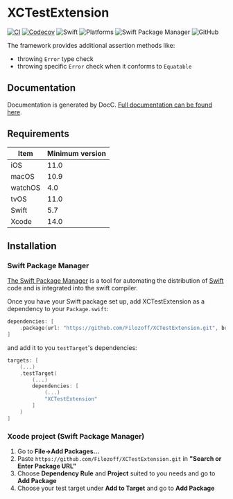 # XCTestExtension

[![CI](https://github.com/Filozoff/XCTestExtension/actions/workflows/ci.yml/badge.svg?branch=master)](https://github.com/Filozoff/XCTestExtension/actions/workflows/ci.yml)
[![Codecov](https://codecov.io/gh/Filozoff/XCTestExtension/branch/master/graph/badge.svg)](https://codecov.io/gh/Filozoff/XCTestExtension)
![Swift](https://img.shields.io/badge/Swift-5.7-orange)
![Platforms](https://img.shields.io/badge/Platforms-iOS%20%7C%20macOS%20%7C%20watchOS%20%7C%20tvOS-red)
![Swift Package Manager](https://img.shields.io/badge/Swift%20Package%20Manager-compatible-green)
![GitHub](https://img.shields.io/github/license/Filozoff/XCTestExtension)

The framework provides additional assertion methods like: 
- throwing `Error` type check
- throwing specific `Error` check when it conforms to `Equatable`

## Documentation

Documentation is generated by DocC. [Full documentation can be found here](https://filozoff.github.io/XCTestExtension/).

## Requirements

| Item | Minimum version |
| --- | --- |
| iOS | 11.0 |
| macOS | 10.9 |
| watchOS | 4.0 |
| tvOS | 11.0 |
| Swift | 5.7 |
| Xcode | 14.0 |

## Installation

### Swift Package Manager

[The Swift Package Manager](https://www.swift.org/package-manager/) is a tool for automating the distribution of [Swift](https://www.swift.org) code and is integrated into the swift compiler.

Once you have your Swift package set up, add XCTestExtension as a dependency to your `Package.swift`:

```swift
dependencies: [
    .package(url: "https://github.com/Filozoff/XCTestExtension.git", branch: "master")
]
```
and add it to you `testTarget`'s dependencies:
```swift
targets: [
    (...)
    .testTarget(
        (...)
        dependencies: [
            (...)
            "XCTestExtension"
        ]
    )
]
```

### Xcode project (Swift Package Manager)

1. Go to **File->Add Packages...**
2. Paste `https://github.com/Filozoff/XCTestExtension.git` in **"Search or Enter Package URL"**
3. Choose **Dependency Rule** and **Project** suited to you needs and go to **Add Package**
4. Choose your test target under **Add to Target** and go to **Add Package**
